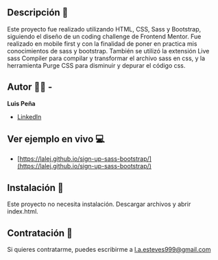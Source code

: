 ## Descripción 📖

Este proyecto fue realizado utilizando HTML, CSS, Sass y Bootstrap, siguiendo el diseño de un coding challenge de Frontend Mentor. Fue realizado en mobile first y con la finalidad de poner en practica mis conocimientos de sass y bootstrap. También se utilizó la extensión Live sass Compiler para compilar y transformar el archivo sass en css, y la herramienta Purge CSS para disminuir y depurar el código css.

## Autor 🧔🏻 -
**Luis Peña**

* [LinkedIn](https://www.linkedin.com/in/lapee/)

## Ver ejemplo en vivo 💻
- [https://lalej.github.io/sign-up-sass-bootstrap/](https://lalej.github.io/sign-up-sass-bootstrap/)

## Instalación 📀
Este proyecto no necesita instalación. Descargar archivos y abrir index.html.

## Contratación 📧
Si quieres contratarme, puedes escribirme a l.a.esteves999@gmail.com 

